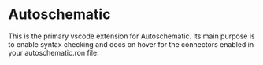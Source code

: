 # Autoschematic

This is the primary vscode extension for Autoschematic. Its main purpose is to enable syntax checking 
and docs on hover for the connectors enabled in your autoschematic.ron file. 
